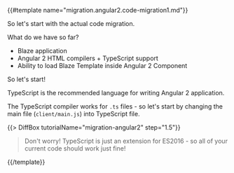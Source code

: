 {{#template name="migration.angular2.code-migration1.md"}}

So let's start with the actual code migration.

What do we have so far?

- Blaze application
- Angular 2 HTML compilers + TypeScript support
- Ability to load Blaze Template inside Angular 2 Component

So let's start!

TypeScript is the recommended language for writing Angular 2 application.

The TypeScript compiler works for `.ts` files - so let's start by changing the main file (`client/main.js`) into TypeScript file.

{{> DiffBox tutorialName="migration-angular2" step="1.5"}}

> Don't worry! TypeScript is just an extension for ES2016 - so all of your current code should work just fine!

{{/template}}
